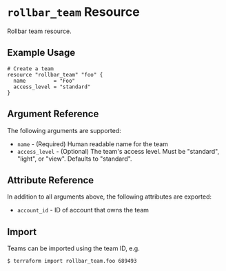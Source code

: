 `rollbar_team` Resource
=========================

Rollbar team resource.


Example Usage
-------------

```hcl
# Create a team
resource "rollbar_team" "foo" {
  name         = "Foo"
  access_level = "standard"
}
```

Argument Reference
------------------

The following arguments are supported:

* `name` - (Required) Human readable name for the team
* `access_level` - (Optional) The team's access level.  Must be "standard",
  "light", or "view". Defaults to "standard".


Attribute Reference
-------------------

In addition to all arguments above, the following attributes are exported:

* `account_id` - ID of account that owns the team


Import
------

Teams can be imported using the team ID, e.g.

```
$ terraform import rollbar_team.foo 689493
```
